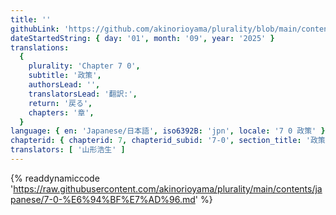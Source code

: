 ```yaml
---
title: ''
githubLink: 'https://github.com/akinorioyama/plurality/blob/main/contents/japanese/7-0-%E6%94%BF%E7%AD%96.md'
dateStartedString: { day: '01', month: '09', year: '2025' }
translations:
  {
    plurality: 'Chapter 7 0',
    subtitle: '政策',
    authorsLead: '',
    translatorsLead: '翻訳:',
    return: '戻る',
    chapters: '章',
  }
language: { en: 'Japanese/日本語', iso6392B: 'jpn', locale: '7 0 政策' }
chapterid: { chapterid: 7, chapterid_subid: '7-0', section_title: '政策' }
translators: [ '山形浩生' ]
---
```

{% readdynamiccode 'https://raw.githubusercontent.com/akinorioyama/plurality/main/contents/japanese/7-0-%E6%94%BF%E7%AD%96.md' %}

